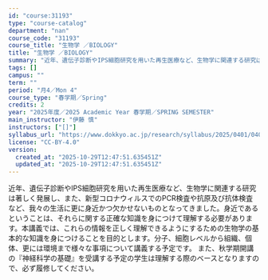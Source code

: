 ```yaml
---
id: "course:31193"
type: "course-catalog"
department: "nan"
course_code: "31193"
course_title: "生物学 ／BIOLOGY"
title: "生物学 ／BIOLOGY"
summary: "近年、遺伝子診断やIPS細胞研究を用いた再生医療など、生物学に関連する研究は著しく発展し、また、新型コロナウィルスでのPCR検査や抗原及び抗体検査など、我々の生活に更に身近かつ欠かせないものとなってきました。身近であるということは、それらに…"
tags: []
campus: ""
term: ""
period: "月4／Mon 4"
course_type: "春学期／Spring"
credits: 2
year: "2025年度／2025 Academic Year 春学期／SPRING SEMESTER"
main_instructor: "伊藤 慎"
instructors: ["[]"]
syllabus_url: "https://www.dokkyo.ac.jp/research/syllabus/2025/0401/0401_31193_ja_JP.html"
license: "CC-BY-4.0"
version:
  created_at: "2025-10-29T12:47:51.635451Z"
  updated_at: "2025-10-29T12:47:51.635451Z"
---
```

近年、遺伝子診断やIPS細胞研究を用いた再生医療など、生物学に関連する研究は著しく発展し、また、新型コロナウィルスでのPCR検査や抗原及び抗体検査など、我々の生活に更に身近かつ欠かせないものとなってきました。身近であるということは、それらに関する正確な知識を身につけて理解する必要があります。本講義では、これらの情報を正しく理解できるようにするための生物学の基本的な知識を身につけることを目的とします。分子、細胞レベルから組織、個体、更には環境まで様々な事項について講義する予定です。 また、秋学期開講の『神経科学の基礎』を受講する予定の学生は理解する際のベースとなりますので、必ず履修してください。
